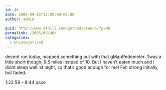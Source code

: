 ```yaml
---
id: 46
date: 2005-09-15T12:05:00-06:00
author: admin
  
guid: http://www.afhill.com/gothedistance/?p=46
permalink: /2005/09/46/
categories:
  - Uncategorized
---
```

decent run today, mapped something out with that gMapPedometer. Twas a little short though, 9.5 miles instead of 10. But I haven&#8217;t eaten much and I didnt sleep well lst night, so that&#8217;s good enough for me! Felt strong initially, but faded.

1:22:56 &#8211; 8:44 pace